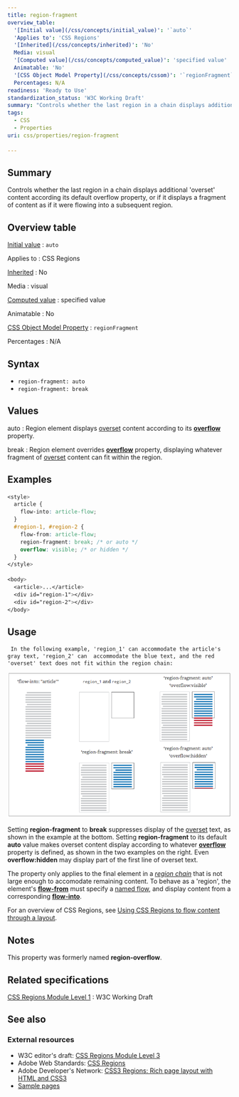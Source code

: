 ```yaml
---
title: region-fragment
overview_table:
  '[Initial value](/css/concepts/initial_value)': '`auto`'
  'Applies to': 'CSS Regions'
  '[Inherited](/css/concepts/inherited)': 'No'
  Media: visual
  '[Computed value](/css/concepts/computed_value)': 'specified value'
  Animatable: 'No'
  '[CSS Object Model Property](/css/concepts/cssom)': '`regionFragment`'
  Percentages: N/A
readiness: 'Ready to Use'
standardization_status: 'W3C Working Draft'
summary: "Controls whether the last region in a chain displays additional 'overset' content according its default overflow property, or\tif it displays a fragment of content as if it were flowing into a subsequent region."
tags:
  - CSS
  - Properties
uri: css/properties/region-fragment

---
```

## Summary

Controls whether the last region in a chain displays additional 'overset' content according its default overflow property, or if it displays a fragment of content as if it were flowing into a subsequent region.

## Overview table

[Initial value](/css/concepts/initial_value)
:   `auto`

Applies to
:   CSS Regions

[Inherited](/css/concepts/inherited)
:   No

Media
:   visual

[Computed value](/css/concepts/computed_value)
:   specified value

Animatable
:   No

[CSS Object Model Property](/css/concepts/cssom)
:   `regionFragment`

Percentages
:   N/A

## Syntax

-   `region-fragment: auto`
-   `region-fragment: break`

## Values

auto
:   Region element displays [overset](/css/concepts/overset) content according to its [**overflow**](/css/properties/overflow) property.

break
:   Region element overrides [**overflow**](/css/properties/overflow) property, displaying whatever fragment of [overset](/css/concepts/overset) content can fit within the region.

## Examples

``` css
<style>
  article {
    flow-into: article-flow;
  }
  #region-1, #region-2 {
    flow-from: article-flow;
    region-fragment: break; /* or auto */
    overflow: visible; /* or hidden */
  }
</style>

<body>
  <article>...</article>
  <div id="region-1"></div>
  <div id="region-2"></div>
</body>
```

## Usage

     In the following example, 'region_1' can accommodate the article's gray text, 'region_2' can  accommodate the blue text, and the red  'overset' text does not fit within the region chain:

![region fragment.png](/assets/public/4/44/region_fragment.png)

Setting **region-fragment** to **break** suppresses display of the [overset](/css/concepts/overset) text, as shown in the example at the bottom. Setting **region-fragment** to its default **auto** value makes overset content display according to whatever [**overflow**](/css/properties/overflow) property is defined, as shown in the two examples on the right. Even **overflow:hidden** may display part of the first line of overset text.

The property only applies to the final element in a [*region chain*](/css/concepts/region_chain) that is not large enough to accomodate remaining content. To behave as a 'region', the element's [**flow-from**](/css/properties/flow-from) must specify a [named flow](/css/concepts/named_flow), and display content from a corresponding [**flow-into**](/css/properties/flow-into).

For an overview of CSS Regions, see [Using CSS Regions to flow content through a layout](/tutorials/css-regions).

## Notes

This property was formerly named **region-overflow**.

## Related specifications

[CSS Regions Module Level 1](http://www.w3.org/TR/css3-regions/)
:   W3C Working Draft

## See also

### External resources

-   W3C editor's draft: [CSS Regions Module Level 3](http://dev.w3.org/csswg/css3-regions/)
-   Adobe Web Standards: [CSS Regions](http://html.adobe.com/webstandards/cssregions)
-   Adobe Developer's Network: [CSS3 Regions: Rich page layout with HTML and CSS3](http://www.adobe.com/devnet/html5/articles/css3-regions.html)
-   [Sample pages](http://adobe.github.com/web-platform/samples/css-regions)
